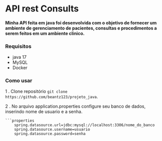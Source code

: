 # API rest Consults

#### Minha API feita em java foi desenvolvida com o objetivo de fornecer um ambiente de gerenciamento de pacientes, consultas e procedimentos a serem feitos em um ambiente clinico.

### Requisitos

- java 17
- MySQL
- Docker

### Como usar

1 . Clone repositório `git clone https://github.com/beantz123/projeto_java`.

2 . No arquivo application.properties configure seu banco de dados, inserindo nome de usuario e a senha.

    ```properties
        spring.datasource.url=jdbc:mysql://localhost:3306/nome_do_banco
        spring.datasource.username=usuario
        spring.datasource.password=senha


     
    
